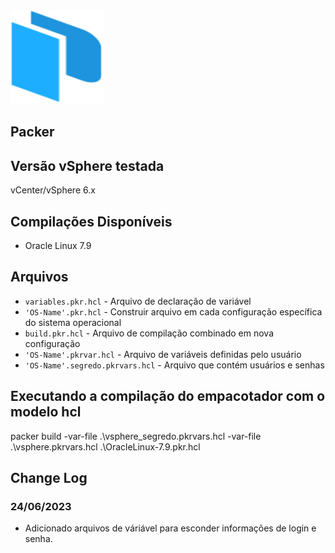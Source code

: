 <img src="https://github.com/ffabiosantosgcm/packer-linux-oracle-7.9/blob/master/packer-icon.svg" style="width:150px;height:150px;">

## Packer

## Versão vSphere testada

vCenter/vSphere 6.x

## Compilações Disponíveis

* Oracle Linux 7.9

## Arquivos

- `variables.pkr.hcl` - Arquivo de declaração de variável
- `'OS-Name'.pkr.hcl` - Construir arquivo em cada configuração específica do sistema operacional
- `build.pkr.hcl` - Arquivo de compilação combinado em nova configuração
- `'OS-Name'.pkrvar.hcl` - Arquivo de variáveis ​​definidas pelo usuário
- `'OS-Name'.segredo.pkrvars.hcl` - Arquivo que contém usuários e senhas

## Executando a compilação do empacotador com o modelo hcl

packer build -var-file .\vsphere_segredo.pkrvars.hcl -var-file .\vsphere.pkrvars.hcl .\OracleLinux-7.9.pkr.hcl

## Change Log

### 24/06/2023

* Adicionado arquivos de váriável para esconder informações de login e senha.